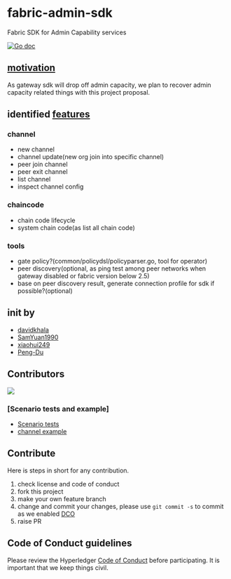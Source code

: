 # fabric-admin-sdk
Fabric SDK for Admin Capability services 

[![Go doc](https://img.shields.io/badge/go.dev-reference-brightgreen?logo=go&logoColor=white&style=flat)](https://pkg.go.dev/github.com/hyperledger/fabric-admin-sdk)

## [motivation](https://github.com/hyperledger/fabric-rfcs/pull/55)
As gateway sdk will drop off admin capacity, we plan to recover admin capacity related things with this project proposal.

## identified [features](https://github.com/Hyperledger-TWGC/fabric-admin-sdk/issues/15)

### channel
- new channel
- channel update(new org join into specific channel)
- peer join channel
- peer exit channel
- list channel 
- inspect channel config

### chaincode
- chain code lifecycle
- system chain code(as list all chain code)

### tools
- gate policy?(common/policydsl/policyparser.go, tool for operator)
- peer discovery(optional, as ping test among peer networks when gateway disabled or fabric version below 2.5)
- base on peer discovery result, generate connection profile for sdk if possible?(optional)

## init by 
- [davidkhala](https://github.com/davidkhala)
- [SamYuan1990](https://github.com/SamYuan1990)
- [xiaohui249](https://github.com/xiaohui249)
- [Peng-Du](https://github.com/Peng-Du)

## Contributors
<a href="https://github.com/Hyperledger/fabric-admin-sdk/graphs/contributors">
  <img src="https://contributors-img.web.app/image?repo=Hyperledger/fabric-admin-sdk" />
</a>

### [Scenario tests and example]
- [Scenario tests](./test/e2e_test.go)
- [channel example](./pkg/chaincode/example_test.go)

## Contribute
Here is steps in short for any contribution. 
1. check license and code of conduct
1. fork this project
1. make your own feature branch
1. change and commit your changes, please use `git commit -s` to commit as we enabled [DCO](https://probot.github.io/apps/dco/)
1. raise PR

## Code of Conduct guidelines
Please review the Hyperledger [Code of
Conduct](https://wiki.hyperledger.org/community/hyperledger-project-code-of-conduct)
before participating. It is important that we keep things civil.
